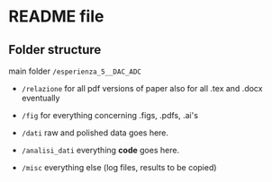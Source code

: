 README file
===========


Folder structure
----------------
main folder `/esperienza_5__DAC_ADC`

* `/relazione`
    for all pdf versions of paper
    also for all .tex and .docx eventually

* `/fig`
    for everything concerning .figs, .pdfs, .ai's

* `/dati`
    raw and polished data goes here.

* `/analisi_dati`
    everything __code__ goes here.

* `/misc`
    everything else (log files, results to be 
    copied)


